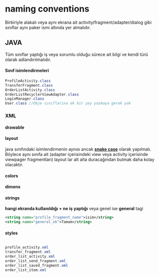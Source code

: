 # naming conventions

Birbiriyle alakalı veya aynı ekrana ait activity/fragment/adapter/dialog
gibi sınıflar aynı paker ismi altında yer almalıdır.

## JAVA

Tüm sınıflar yaptığı iş veya sorumlu olduğu sürece ait bilgi ve kendi
türü olarak adlandırılmalıdır.

#### Sınıf isimlendirmeleri

```java
ProfileActivity.class 
TransferFragment.class
OrderListActivity.class
OrderListRecyclerViewAdapter.class 
LoginManager.class
User.class //Obje sınıflarına ek bir şey yazmaya gerek yok
```
### XML

#### drawable

#### layout

java sınıfındaki isimlendirmenin aynısı ancak
[**snake case**](https://en.wikipedia.org/wiki/Snake_case) olarak
yapılmalı. Böylece aynı sınıfa ait (adapter içerisindeki view veya
activity içerisinde viewpager fragmentları) layout lar alt alta
duracağından bulmak daha kolay olacaktır.

#### colors

#### dimens

#### strings
**hangi ekranda kullanıldığı + ne iş yaptığı** veya genel ise **general**
tagi

```xml
<string name="profile_fragment_name">isim</string>
<string name="general_ok">Tamam</string>
```

#### styles



```java

profile_activity.xml
transfer_fragment.xml
order_list_activity.xml
order_list_send_fragment.xml
order_list_saved_fragment.xml
order_list_item.xml
```

